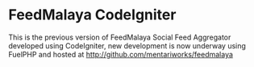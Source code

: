 # FeedMalaya CodeIgniter

This is the previous version of FeedMalaya Social Feed Aggregator developed using CodeIgniter, new development is now underway using FuelPHP and hosted at http://github.com/mentariworks/feedmalaya